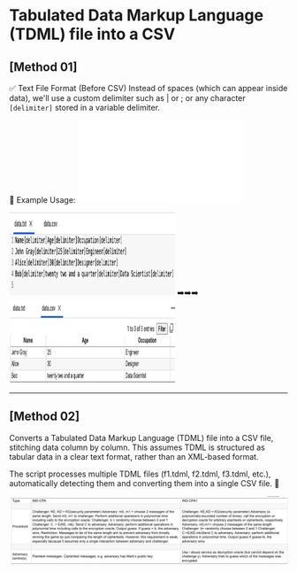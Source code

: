 # Tabulated Data Markup Language (TDML) file into a CSV 

## [Method 01]
✅ Text File Format (Before CSV)
Instead of spaces (which can appear inside data), we'll use a custom delimiter such as | or ; or any character `[delimiter]` stored in a variable delimiter.

🧪 Example Usage: ![method_01](method_01/tdml_file_into_csv.py)

<img src="method_01/data.txt.png" alt="data.txt" style="width:300px;height:150px;"> ➡️➡️➡️ <img src="method_01/data.csv.png" alt="data.csv" style="width:300px;height:150px;">

<hr>

## [Method 02]
Converts a Tabulated Data Markup Language (TDML) file into a CSV file, stitching data column by column. This assumes TDML is structured as tabular data in a clear text format, rather than an XML-based format.

The script processes multiple TDML files (f1.tdml, f2.tdml, f3.tdml, etc.), automatically detecting them and converting them into a single CSV file. 🚀

![tabulated_data_markup_language_tdml_file_into_a_csv](method_02/tabulated_data_markup_language_tdml_file_into_a_csv.png)

